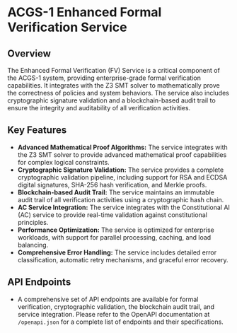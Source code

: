 # ACGS-1 Enhanced Formal Verification Service

## Overview

The Enhanced Formal Verification (FV) Service is a critical component of the ACGS-1 system, providing enterprise-grade formal verification capabilities. It integrates with the Z3 SMT solver to mathematically prove the correctness of policies and system behaviors. The service also includes cryptographic signature validation and a blockchain-based audit trail to ensure the integrity and auditability of all verification activities.

## Key Features

- **Advanced Mathematical Proof Algorithms:** The service integrates with the Z3 SMT solver to provide advanced mathematical proof capabilities for complex logical constraints.
- **Cryptographic Signature Validation:** The service provides a complete cryptographic validation pipeline, including support for RSA and ECDSA digital signatures, SHA-256 hash verification, and Merkle proofs.
- **Blockchain-based Audit Trail:** The service maintains an immutable audit trail of all verification activities using a cryptographic hash chain.
- **AC Service Integration:** The service integrates with the Constitutional AI (AC) service to provide real-time validation against constitutional principles.
- **Performance Optimization:** The service is optimized for enterprise workloads, with support for parallel processing, caching, and load balancing.
- **Comprehensive Error Handling:** The service includes detailed error classification, automatic retry mechanisms, and graceful error recovery.

## API Endpoints

- A comprehensive set of API endpoints are available for formal verification, cryptographic validation, the blockchain audit trail, and service integration. Please refer to the OpenAPI documentation at `/openapi.json` for a complete list of endpoints and their specifications.
